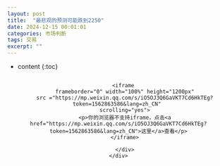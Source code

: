 ```yaml
---
layout: post
title:  "最悲观的预测可能跌到2250"
date: 2024-12-15 00:01:01
categories: 市场判断
tags: 交易
excerpt: ""
---
```


* content
{:toc}


<div align="center" style="margin: 0 auto;">
    <div style="width: 100%;height: 1200px;overflow: hidden;border: 0px;">
        <div style="width: 100%;height: 1200px;margin:-0px 0px 0px;">

        <iframe 
        frameborder="0" width="100%" height="1200px"
        src ="https://mp.weixin.qq.com/s/iO5OJ3Q6GaVKT7Cd6HkTEg?token=1562863586&lang=zh_CN" 
        scrolling="yes">
        <p>你的浏览器不支持iframe，点击<a href="https://mp.weixin.qq.com/s/iO5OJ3Q6GaVKT7Cd6HkTEg?token=1562863586&lang=zh_CN">这里</a>查看</p>
        </iframe>

        </div>
    </div>
</div>












